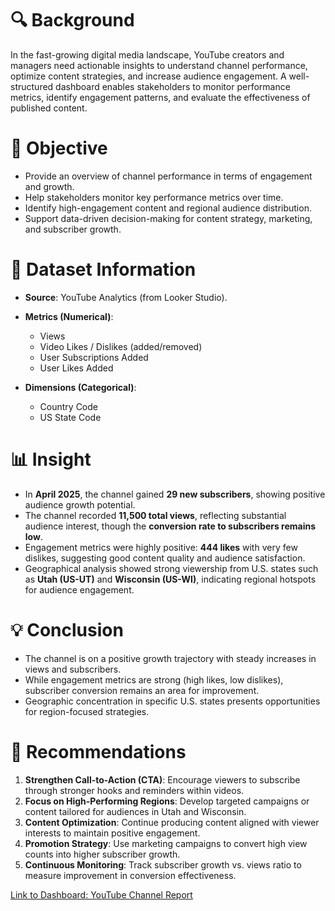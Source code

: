 # 🔍 Background

In the fast-growing digital media landscape, YouTube creators and managers need actionable insights to understand channel performance, optimize content strategies, and increase audience engagement. A well-structured dashboard enables stakeholders to monitor performance metrics, identify engagement patterns, and evaluate the effectiveness of published content.

# 🎯 Objective

* Provide an overview of channel performance in terms of engagement and growth.
* Help stakeholders monitor key performance metrics over time.
* Identify high-engagement content and regional audience distribution.
* Support data-driven decision-making for content strategy, marketing, and subscriber growth.

# 📂 Dataset Information

* **Source**: YouTube Analytics (from Looker Studio).
* **Metrics (Numerical)**:

  * Views
  * Video Likes / Dislikes (added/removed)
  * User Subscriptions Added
  * User Likes Added
* **Dimensions (Categorical)**:

  * Country Code
  * US State Code

# 📊 Insight

* In **April 2025**, the channel gained **29 new subscribers**, showing positive audience growth potential.
* The channel recorded **11,500 total views**, reflecting substantial audience interest, though the **conversion rate to subscribers remains low**.
* Engagement metrics were highly positive: **444 likes** with very few dislikes, suggesting good content quality and audience satisfaction.
* Geographical analysis showed strong viewership from U.S. states such as **Utah (US-UT)** and **Wisconsin (US-WI)**, indicating regional hotspots for audience engagement.

# 💡 Conclusion

* The channel is on a positive growth trajectory with steady increases in views and subscribers.
* While engagement metrics are strong (high likes, low dislikes), subscriber conversion remains an area for improvement.
* Geographic concentration in specific U.S. states presents opportunities for region-focused strategies.

# 📌 Recommendations

1. **Strengthen Call-to-Action (CTA)**: Encourage viewers to subscribe through stronger hooks and reminders within videos.
2. **Focus on High-Performing Regions**: Develop targeted campaigns or content tailored for audiences in Utah and Wisconsin.
3. **Content Optimization**: Continue producing content aligned with viewer interests to maintain positive engagement.
4. **Promotion Strategy**: Use marketing campaigns to convert high view counts into higher subscriber growth.
5. **Continuous Monitoring**: Track subscriber growth vs. views ratio to measure improvement in conversion effectiveness.

[Link to Dashboard: YouTube Channel Report](https://lookerstudio.google.com/reporting/4023a101-da90-40d9-8f34-bc9258af65b5)